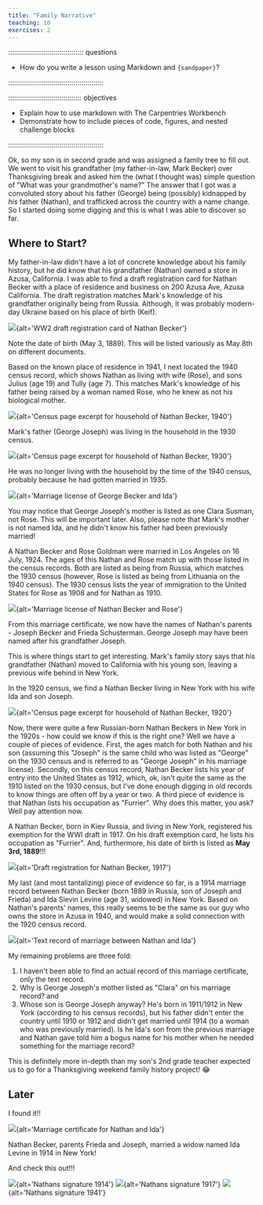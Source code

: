 ```yaml
---
title: "Family Narrative"
teaching: 10
exercises: 2
---
```


:::::::::::::::::::::::::::::::::::::: questions 

- How do you write a lesson using Markdown and `{sandpaper}`?

::::::::::::::::::::::::::::::::::::::::::::::::

::::::::::::::::::::::::::::::::::::: objectives

- Explain how to use markdown with The Carpentries Workbench
- Demonstrate how to include pieces of code, figures, and nested challenge blocks

::::::::::::::::::::::::::::::::::::::::::::::::

Ok, so my son is in second grade and was assigned a family tree to fill out. We went to visit his grandfather (my father-in-law, Mark Becker) over Thanksgiving break and asked him the (what I thought was) simple question of "What was your grandmother's name?" The answer that I got was a convoluted story about 
his father (George) being (possibly) kidnapped by *his* father (Nathan), and trafficked across the country with a name change. So I started doing some digging and this is what I was able to discover so far. 


## Where to Start?

My father-in-law didn't have a lot of concrete knowledge about his family history, but he did know 
that his grandfather (Nathan) owned a store in Azusa, California. I was able to find a draft registration card for Nathan Becker with a place of residence and business on 200 Azusa Ave, Azusa California. The draft registration matches Mark's knowledge of his grandfather originally being from Russia. Although, it was probably modern-day Ukraine based on his place of birth (Keif). 

![](fig/1941-Becker-Nathan-WW2-draft-registration.jpg){alt='WW2 draft registration card of Nathan Becker'}

Note the date of birth (May 3, 1889). This will be listed variously as May 8th on different documents. 

Based on the known place of residence in 1941, I next located the 1940 census record, which shows Nathan as living with wife (Rose), and sons Julius (age 19) and Tully (age 7). This matches Mark's knowledge of his father being raised by a woman named Rose, who he knew as not his biological mother. 

![](fig/1940-Becker-Nathan-census-excerpt.png){alt='Census page excerpt for household of Nathan Becker, 1940'}

Mark's father (George Joseph) was living in the household in the 1930 census.

![](fig/1930-Becker-Nathan-census-excerpt.png){alt='Census page excerpt for household of Nathan Becker, 1930'}

He was no longer living with the household by the time of the 1940 census, probably because he had gotten married in 1935. 

![](fig/1935-Becker-George-Joseph-marriage-certificate-Ida-excerpt.png){alt='Marriage license of George Becker and Ida'}

You may notice that George Joseph's mother is listed as one Clara Susman, not Rose. This will be important later. Also, please note that Mark's mother is not named Ida, and he didn't know his father had been previously married!

A Nathan Becker and Rose Goldman were married in Los Angeles on 16 July, 1924. The ages of this Nathan and Rose match up with those listed in the census records. Both are listed as being from Russia, which matches the 1930 census (however, Rose is listed as being from Lithuania on the 1940 census). The 1930 census lists the year of immigration to the United States for Rose as 1908 and for Nathan as 1910. 

![](fig/1924-Becker-Nathan-marriage-certificate-Rose-excerpt.png){alt='Marriage license of Nathan Becker and Rose'}

From this marriage certificate, we now have the names of Nathan's parents - Joseph Becker and Frieda Schusterman. George Joseph may have been named after his grandfather Joseph. 

This is where things start to get interesting. Mark's family story says that his grandfather (Nathan) moved to California with his young son, leaving a previous wife behind in New York. 

In the 1920 census, we find a Nathan Becker living in New York with his wife Ida and son Joseph. 

![](fig/1920-Becker-Nathan-census-excerpt.png){alt='Census page excerpt for household of Nathan Becker, 1920'}

Now, there were quite a few Russian-born Nathan Beckers in New York in the 1920s - how could we know if this is the right one? Well we have a couple of pieces of evidence. First, the ages match for both Nathan and his son (assuming this "Joseph" is the same child who was listed as "George" on the 1930 census and is referred to as "George Joseph" in his marriage license). Secondly, on this census record, Nathan Becker lists his year of entry into the United States as 1912, which, ok, isn't quite the same as the 1910 listed on the 1930 census, but I've done enough digging in old records to know things are often off by a year or two. A third piece of evidence is that Nathan lists his occupation as "Furrier". Why does this matter, you ask? Well pay attention now. 

A Nathan Becker, born in Kiev Russia, and living in New York, registered his exemption for the WWI draft in 1917. On his draft exemption card, he lists his occupation as "Furrier". And, furthermore, his date of birth is listed as **May 3rd, 1889**!!!

![](fig/1917-Becker-Nathan-WW1-draft-exemption-excerpt.png){alt='Draft registration for Nathan Becker, 1917'}

My last (and most tantalizing) piece of evidence so far, is a 1914 marriage record between Nathan Becker (born 1889 in Russia, son of Joseph and Frieda) and Ida Slevin Levine (age 31, widowed) in New York. Based on Nathan's parents' names, this really seems to be the same as our guy who owns the store in Azusa in 1940, and would make a solid connection with the 1920 census record. 


![](fig/1914-Becker-Nathan-marriage-certificate-Ida.png){alt='Text record of marriage between Nathan and Ida'}


My remaining problems are three fold: 

1) I haven't been able to find an actual record of this marriage certificate, only the text record. 
2) Why is George Joseph's mother listed as "Clara" on his marriage record? and
3) Whose son is George Joseph anyway? He's born in 1911/1912 in New York (according to his census records), but his father didn't enter the country until 1910 or 1912 and didn't get married until 1914 (to a woman who was previously married). Is he Ida's son from the previous marriage and Nathan gave told him a bogus name for his mother when he needed something for the marriage record? 

This is definitely more in-depth than my son's 2nd grade teacher expected us to go for a Thanksgiving weekend family history project! :joy:


## Later

I found it!!

![](fig/1914-Becker-Nathan-Ida-Levine-marriage-certificate-excerpt.png){alt='Marriage certificate for Nathan and Ida'}

Nathan Becker, parents Frieda and Joseph, married a widow named Ida Levine in 1914 in New York!

And check this out!!!

![](fig/1914-Becker-Nathan-signature.png){alt='Nathans signature 1914'}
![](fig/1917-Becker-Nathan-signature.png){alt='Nathans signature 1917'}
![](fig/1941-Becker-Nathan-signature.png){alt='Nathans signature 1941'}